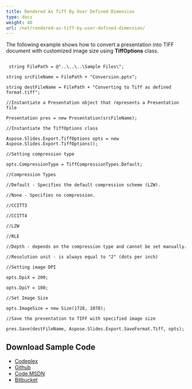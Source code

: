 ```yaml
---
title: Rendered As Tiff By User Defined Dimension
type: docs
weight: 40
url: /net/rendered-as-tiff-by-user-defined-dimension/
---
```


The following example shows how to convert a presentation into TIFF document with customized image size using **TiffOptions** class.

```

 string FilePath = @"..\..\..\Sample Files\";

string srcFileName = FilePath + "Conversion.pptx";

string destFileName = FilePath + "Converting to Tiff as defined format.tiff";

//Instantiate a Presentation object that represents a Presentation file

Presentation pres = new Presentation(srcFileName);

//Instantiate the TiffOptions class

Aspose.Slides.Export.TiffOptions opts = new Aspose.Slides.Export.TiffOptions();

//Setting compression type

opts.CompressionType = TiffCompressionTypes.Default;

//Compression Types

//Default - Specifies the default compression scheme (LZW).

//None - Specifies no compression.

//CCITT3

//CCITT4

//LZW

//RLE

//Depth - depends on the compression type and cannot be set manually.

//Resolution unit - is always equal to "2" (dots per inch)

//Setting image DPI

opts.DpiX = 200;

opts.DpiY = 100;

//Set Image Size

opts.ImageSize = new Size(1728, 1078);

//Save the presentation to TIFF with specified image size

pres.Save(destFileName, Aspose.Slides.Export.SaveFormat.Tiff, opts);

```
## **Download Sample Code**
- [Codeplex](https://asposeslidesopenxml.codeplex.com/releases/view/619597)
- [Github](https://github.com/aspose-slides/Aspose.Slides-for-.NET/releases/tag/MissingFeaturesAsposeSlidesForOpenXMLv1.1)
- [Code.MSDN](https://code.msdn.microsoft.com/AsposeSlides-Features-9866600c)
- [Bitbucket](https://bitbucket.org/asposemarketplace/aspose-for-openxml/downloads/Converting%20to%20Tiff%20as%20defined%20format%20%28Aspose.Slides%29.zip)
